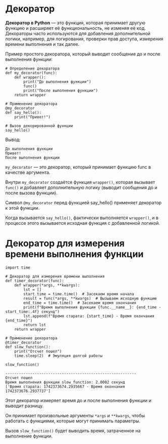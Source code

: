 # **Декоратор**

**Декоратор в Python** — это функция, которая принимает другую функцию и расширяет её функциональность, не изменяя её код. Декораторы часто используются для добавления дополнительной логики, например, для логирования, проверки прав доступа, измерения времени выполнения и так далее.

Пример простого декоратора, который выводит сообщение до и после выполнения функции:

```
# Определение декоратора
def my_decorator(func):
    def wrapper():
        print("До выполнения функции")
        func()
        print("После выполнения функции")
    return wrapper

# Применение декоратора
@my_decorator
def say_hello():
    print("Привет!")

# Вызов декорированной функции
say_hello()
```

Вывод:

```
До выполнения функции
Привет!
После выполнения функции
```

`my_decorator` — это декоратор, который принимает функцию func в качестве аргумента.

Внутри `my_decorator` создаётся функция `wrapper()`, которая вызывает `func()` и добавляет дополнительную логику (выводит сообщения до и после вызова функции).

Символ `@my_decorator` перед функцией say_hello() применяет декоратор к этой функции.

Когда вызывается `say_hello()`, фактически выполняется `wrapper()`, и в процессе этого вызывается исходная функция с добавленной логикой.

# **Декоратор для измерения времени выполнения функции**

```
import time

# Декоратор для измерения времени выполнения
def timer_decorator(func):
    def wrapper(*args, **kwargs):
        lst = []
        start_time = time.time()  # Засекаем время начала
        result = func(*args, **kwargs)  # Вызываем исходную функцию
        end_time = time.time()  # Засекаем время окончания
        print(f"Время выполнения функции {func.__name__}: {end_time - start_time:.4f} секунд")
        lst.append(f"Время старата: {start_time} - Время окончания {end_time}")
        return lst
    return wrapper

# Применение декоратора
@timer_decorator
def slow_function():
    print("Отсчет пошел")
    time.sleep(2)  # Эмуляция долгой работы

slow_function()

----------------------------------------------------------
Отсчет пошел
Время выполнения функции slow_function: 2.0002 секунд
['Время старата: 1742373674.2935667 - Время окончания 1742373676.2937737']
```

Этот декоратор измеряет время до и после выполнения функции и выводит разницу.

Он принимает произвольные аргументы `*args` и `**kwargs`, чтобы работать с функциями, которые могут принимать параметры.

Вызов `slow_function()` будет выводить время, затраченное на выполнение функции.


